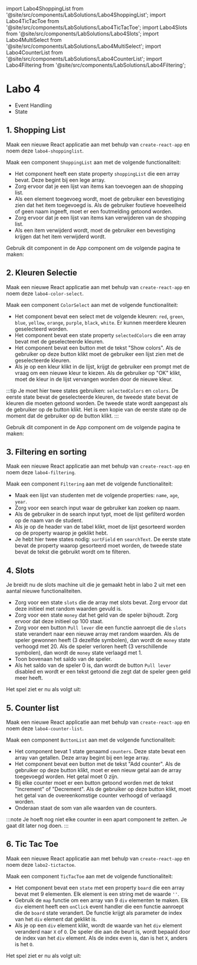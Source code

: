 
import Labo4ShoppingList from '@site/src/components/LabSolutions/Labo4ShoppingList';
import Labo4TicTacToe from '@site/src/components/LabSolutions/Labo4TicTacToe';
import Labo4Slots from '@site/src/components/LabSolutions/Labo4Slots';
import Labo4MultiSelect from '@site/src/components/LabSolutions/Labo4MultiSelect';
import Labo4CounterList from '@site/src/components/LabSolutions/Labo4CounterList';
import Labo4Filtering from '@site/src/components/LabSolutions/Labo4Filtering';

# Labo 4

- Event Handling
- State 

## 1. Shopping List

Maak een nieuwe React applicatie aan met behulp van `create-react-app` en noem deze `labo4-shoppinglist`.

Maak een component `ShoppingList` aan met de volgende functionaliteit:
- Het component heeft een state property `shoppingList` die een array bevat. Deze begint bij een lege array.
- Zorg ervoor dat je een lijst van items kan toevoegen aan de shopping list.
- Als een element toegevoeg wordt, moet de gebruiker een bevestiging zien dat het item toegevoegd is. Als de gebruiker foutieve hoeveelheid of geen naam ingeeft, moet er een foutmelding getoond worden.
- Zorg ervoor dat je een lijst van items kan verwijderen van de shopping list.
- Als een item verwijderd wordt, moet de gebruiker een bevestiging krijgen dat het item verwijderd wordt.

Gebruik dit component in de App component om de volgende pagina te maken:

<div style={{padding: 10, border: "1px dotted black"}}>
<Labo4ShoppingList/>
</div>

## 2. Kleuren Selectie

Maak een nieuwe React applicatie aan met behulp van `create-react-app` en noem deze `labo4-color-select`.

Maak een component `ColorSelect` aan met de volgende functionaliteit:

- Het component bevat een select met de volgende kleuren: `red`, `green`, `blue`, `yellow`, `orange`, `purple`, `black`, `white`. Er kunnen meerdere kleuren geselecteerd worden.
- Het component bevat een state property `selectedColors` die een array bevat met de geselecteerde kleuren.
- Het component bevat een button met de tekst "Show colors". Als de gebruiker op deze button klikt moet de gebruiker een lijst zien met de geselecteerde kleuren.
- Als je op een kleur klikt in de lijst, krijgt de gebruiker een prompt met de vraag om een nieuwe kleur te kiezen. Als de gebruiker op "OK" klikt, moet de kleur in de lijst vervangen worden door de nieuwe kleur. 

:::tip
Je moet hier twee states gebruiken: `selectedColors` en `colors`. De eerste state bevat de geselecteerde kleuren, de tweede state bevat de kleuren die moeten getoond worden. De tweede state wordt aangepast als de gebruiker op de button klikt. Het is een kopie van de eerste state op de moment dat de gebruiker op de button klikt.
:::

Gebruik dit component in de App component om de volgende pagina te maken:
<div style={{padding: 10, border: "1px dotted black"}}>
<Labo4MultiSelect/>
</div>

## 3. Filtering en sorting

Maak een nieuwe React applicatie aan met behulp van `create-react-app` en noem deze `labo4-filtering`.

Maak een component `Filtering` aan met de volgende functionaliteit:
- Maak een lijst van studenten met de volgende properties: `name`, `age`, `year`.
- Zorg voor een search input waar de gebruiker kan zoeken op naam.
- Als de gebruiker in de search input typt, moet de lijst gefilterd worden op de naam van de student. 
- Als je op de header van de tabel klikt, moet de lijst gesorteerd worden op de property waarop je geklikt hebt.
- Je hebt hier twee states nodig: `sortField` en `searchText`. De eerste state bevat de property waarop gesorteerd moet worden, de tweede state bevat de tekst die gebruikt wordt om te filteren.

<div style={{padding: 10, border: "1px dotted black"}}>
    <Labo4Filtering/>
</div>

## 4. Slots

Je breidt nu de slots machine uit die je gemaakt hebt in labo 2 uit met een aantal nieuwe functionaliteiten.

- Zorg voor een state `slots` die de array met slots bevat. Zorg ervoor dat deze initieel met random waarden gevuld is.
- Zorg voor een state `money` dat het geld van de speler bijhoudt. Zorg ervoor dat deze initieel op 100 staat.
- Zorg voor een button `Pull lever` die een functie aanroept die de `slots` state verandert naar een nieuwe array met random waarden. Als de speler gewonnen heeft (3 dezelfde symbolen), dan wordt de `money` state verhoogd met 20. Als de speler verloren heeft (3 verschillende symbolen), dan wordt de `money` state verlaagd met 1.
- Toon bovenaan het saldo van de speler.
- Als het saldo van de speler 0 is, dan wordt de button `Pull lever` disabled en wordt er een tekst getoond die zegt dat de speler geen geld meer heeft.

Het spel ziet er nu als volgt uit:

<div style={{padding: 10, border: "1px dotted black"}}>
<Labo4Slots/>
</div>

## 5. Counter list

Maak een nieuwe React applicatie aan met behulp van `create-react-app` en noem deze `labo4-counter-list`.

Maak een component `ButtonList` aan met de volgende functionaliteit:
- Het component bevat 1 state genaamd `counters`. Deze state bevat een array van getallen. Deze array begint bij een lege array.
- Het component bevat een button met de tekst "Add counter". Als de gebruiker op deze button klikt, moet er een nieuw getal aan de array toegevoegd worden. Het getal moet 0 zijn.
- Bij elke counter moet er een button getoond worden met de tekst "Increment" of "Decrement". Als de gebruiker op deze button klikt, moet het getal van de overeenkomstige counter verhoogd of verlaagd worden.
- Onderaan staat de som van alle waarden van de counters.

<div style={{padding: 10, border: "1px dotted black"}}>
<Labo4CounterList/>
</div>

:::note
Je hoeft nog niet elke counter in een apart component te zetten. Je gaat dit later nog doen.
:::

## 6. Tic Tac Toe

Maak een nieuwe React applicatie aan met behulp van `create-react-app` en noem deze `labo2-tictactoe`.

Maak een component `TicTacToe` aan met de volgende functionaliteit:
- Het component bevat een `state` met een property `board` die een array bevat met 9 elementen. Elk element is een string met de waarde `''`.
- Gebruik de `map` functie om een array van 9 `div` elementen te maken. Elk `div` element heeft een `onClick` event handler die een functie aanroept die de `board` state verandert. De functie krijgt als parameter de index van het `div` element dat geklikt is.
- Als je op een `div` element klikt, wordt de waarde van het `div` element veranderd naar `X` of `O`. De speler die aan de beurt is, wordt bepaald door de index van het `div` element. Als de index even is, dan is het `X`, anders is het `O`.

Het spel ziet er nu als volgt uit:

<div style={{padding: 10, border: "1px dotted black"}}>
<Labo4TicTacToe/>
</div>

